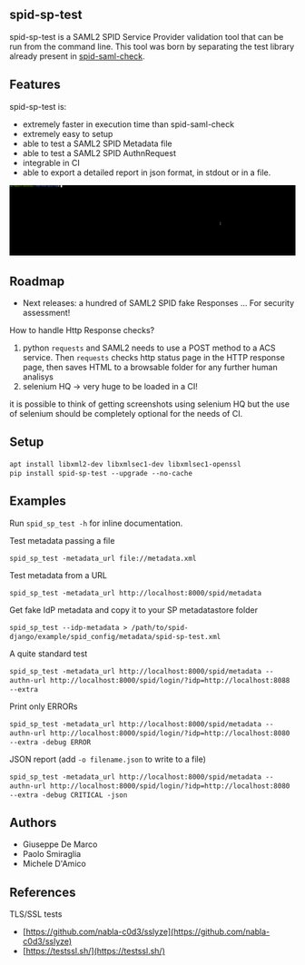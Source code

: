 spid-sp-test
------------
spid-sp-test is a SAML2 SPID Service Provider validation tool that can be run from the command line.
This tool was born by separating the test library already present in [spid-saml-check](https://github.com/italia/spid-saml-check).


Features
--------

spid-sp-test is:

- extremely faster in execution time than spid-saml-check
- extremely easy to setup
- able to test a SAML2 SPID Metadata file
- able to test a SAML2 SPID AuthnRequest
- integrable in CI
- able to export a detailed report in json format, in stdout or in a file.

![example](gallery/example2.gif)


Roadmap
-------

- Next releases: a hundred of SAML2 SPID fake Responses ... For security assessment!

How to handle Http Response checks?

1. python `requests` and SAML2 needs to use a POST method to a ACS service. Then `requests` checks http status page in the HTTP response page, then saves HTML to a browsable folder for any further human analisys
2. selenium HQ -> very huge to be loaded in a CI!

it is possible to think of getting screenshots using selenium HQ but the use of selenium should be completely optional for the needs of CI.

Setup
-----

````
apt install libxml2-dev libxmlsec1-dev libxmlsec1-openssl
pip install spid-sp-test --upgrade --no-cache
````

Examples
--------

Run `spid_sp_test -h` for inline documentation.

Test metadata passing a file
````
spid_sp_test -metadata_url file://metadata.xml
````

Test metadata from a URL
````
spid_sp_test -metadata_url http://localhost:8000/spid/metadata
````

Get fake IdP metadata and copy it to your SP metadatastore folder
````
spid_sp_test --idp-metadata > /path/to/spid-django/example/spid_config/metadata/spid-sp-test.xml
````

A quite standard test
````
spid_sp_test -metadata_url http://localhost:8000/spid/metadata --authn-url http://localhost:8000/spid/login/?idp=http://localhost:8088 --extra
````

Print only ERRORs
````
spid_sp_test -metadata_url http://localhost:8000/spid/metadata --authn-url http://localhost:8000/spid/login/?idp=http://localhost:8080 --extra -debug ERROR
````

JSON report (add `-o filename.json` to write to a file)
````
spid_sp_test -metadata_url http://localhost:8000/spid/metadata --authn-url http://localhost:8000/spid/login/?idp=http://localhost:8080 --extra -debug CRITICAL -json
````


Authors
-------

- Giuseppe De Marco
- Paolo Smiraglia
- Michele D'Amico


References
----------

TLS/SSL tests
- [https://github.com/nabla-c0d3/sslyze](https://github.com/nabla-c0d3/sslyze)
- [https://testssl.sh/](https://testssl.sh/)
